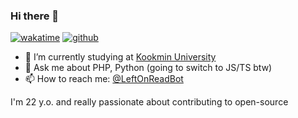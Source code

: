### Hi there 👋

[![wakatime](https://wakatime.com/badge/user/2db4ff5c-5ced-489e-bec3-8a1b9b8df36c.svg)](https://wakatime.com/@2db4ff5c-5ced-489e-bec3-8a1b9b8df36c)
[![github](https://img.shields.io/github/followers/samixgroup?logo=github&style=plastic)](https://github.com/samixgroup?tab=followers)

- 🔭 I’m currently studying at [Kookmin University](https://kookmin.ac.kr)
- 💬 Ask me about PHP, Python (going to switch to JS/TS btw)
- 📫 How to reach me: [@LeftOnReadBot](https://t.me/leftonreadbot)

I'm 22 y.o. and really passionate about contributing to open-source

